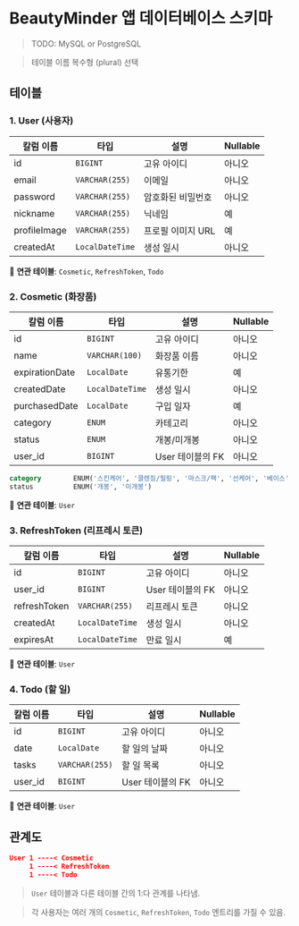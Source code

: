 # BeautyMinder 앱 데이터베이스 스키마

> TODO: MySQL or PostgreSQL

> 테이블 이름 복수형 (plural) 선택

## 테이블

### 1. User (사용자)

| 칼럼 이름       | 타입           | 설명                 | Nullable |
| -------------- | -------------- | -------------------- | -------- |
| id             | `BIGINT`       | 고유 아이디          | 아니오   |
| email          | `VARCHAR(255)` | 이메일               | 아니오   |
| password       | `VARCHAR(255)` | 암호화된 비밀번호    | 아니오   |
| nickname       | `VARCHAR(255)` | 닉네임               | 예       |
| profileImage   | `VARCHAR(255)` | 프로필 이미지 URL    | 예       |
| createdAt      | `LocalDateTime`| 생성 일시            | 아니오   |

🔗 **연관 테이블**: `Cosmetic`, `RefreshToken`, `Todo`

### 2. Cosmetic (화장품)

| 칼럼 이름       | 타입           | 설명                 | Nullable |
| -------------- | -------------- | -------------------- | -------- |
| id             | `BIGINT`       | 고유 아이디          | 아니오   |
| name           | `VARCHAR(100)` | 화장품 이름          | 아니오   |
| expirationDate | `LocalDate`    | 유통기한             | 예       |
| createdDate    | `LocalDateTime`| 생성 일시            | 아니오   |
| purchasedDate  | `LocalDate`    | 구입 일자            | 예       |
| category       | `ENUM`         | 카테고리             | 아니오   |
| status         | `ENUM`         | 개봉/미개봉          | 아니오   |
| user_id        | `BIGINT`       | User 테이블의 FK     | 아니오   |

```sql
category        ENUM('스킨케어', '클렌징/필링', '마스크/팩', '선케어', '베이스', '아이', '립', '바디', '헤어', '네일', '향수', '기타')
status          ENUM('개봉', '미개봉')
```

🔗 **연관 테이블**: `User`

### 3. RefreshToken (리프레시 토큰)

| 칼럼 이름       | 타입           | 설명                 | Nullable |
| -------------- | -------------- | -------------------- | -------- |
| id             | `BIGINT`       | 고유 아이디          | 아니오   |
| user_id        | `BIGINT`       | User 테이블의 FK     | 아니오   |
| refreshToken   | `VARCHAR(255)` | 리프레시 토큰        | 아니오   |
| createdAt      | `LocalDateTime`| 생성 일시            | 아니오   |
| expiresAt      | `LocalDateTime`| 만료 일시            | 예       |

🔗 **연관 테이블**: `User`

### 4. Todo (할 일)

| 칼럼 이름       | 타입           | 설명                 | Nullable |
| -------------- | -------------- | -------------------- | -------- |
| id             | `BIGINT`       | 고유 아이디          | 아니오   |
| date           | `LocalDate`    | 할 일의 날짜         | 아니오   |
| tasks          | `VARCHAR(255)` | 할 일 목록           | 아니오   |
| user_id        | `BIGINT`       | User 테이블의 FK     | 아니오   |

🔗 **연관 테이블**: `User`

## 관계도

```json
User 1 ----< Cosmetic
     1 ----< RefreshToken
     1 ----< Todo
```

> `User` 테이블과 다른 테이블 간의 1:다 관계를 나타냄.

> 각 사용자는 여러 개의 `Cosmetic`, `RefreshToken`, `Todo` 엔트리를 가질 수 있음.
